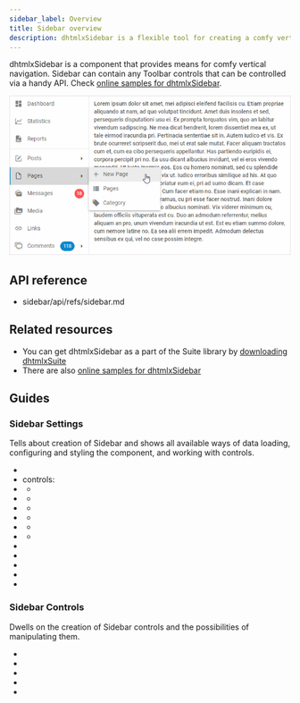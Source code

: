 ```yaml
---
sidebar_label: Overview
title: Sidebar overview
description: dhtmlxSidebar is a flexible tool for creating a comfy vertical navigation menu. Advanced API allows easily configuring and combining its various controls.
---          
```


dhtmlxSidebar is a component that provides means for comfy vertical navigation. Sidebar can contain any Toolbar controls that can be controlled via a handy API.
Check [online samples for dhtmlxSidebar](https://docs.dhtmlx.com/suite/samples/sidebar/).  

![](../assets/sidebar/sidebar_front.png)

## API reference

- sidebar/api/refs/sidebar.md

## Related resources

- You can get dhtmlxSidebar as a part of the Suite library by [downloading dhtmlxSuite](https://dhtmlx.com/docs/products/dhtmlxSuite/download.shtml)          
- There are also [online samples for dhtmlxSidebar](https://docs.dhtmlx.com/suite/samples/sidebar/)  

## Guides

### Sidebar Settings

Tells about creation of Sidebar and shows all available ways of data loading, configuring and styling the component, and working with controls.

- [](init.md)
- controls:
- - [](customhtmlbutton.md)
- - [](menuitem.md)
- - [](navitem.md)
- - [](separator.md)
- - [](spacer.md)
- - [](title.md)
- [](data_loading.md)
- [](sidebar_config.md)                   
- [](work_with_sidebar.md)
- [](customization.md)
- [](events.md)

### Sidebar Controls

Dwells on the creation of Sidebar controls and the possibilities of manipulating them.
              	
- [](customhtmlbutton.md)                                                           
- [](navitem.md)
- [](separator.md) 
- [](spacer.md) 
- [](title.md)                  
           